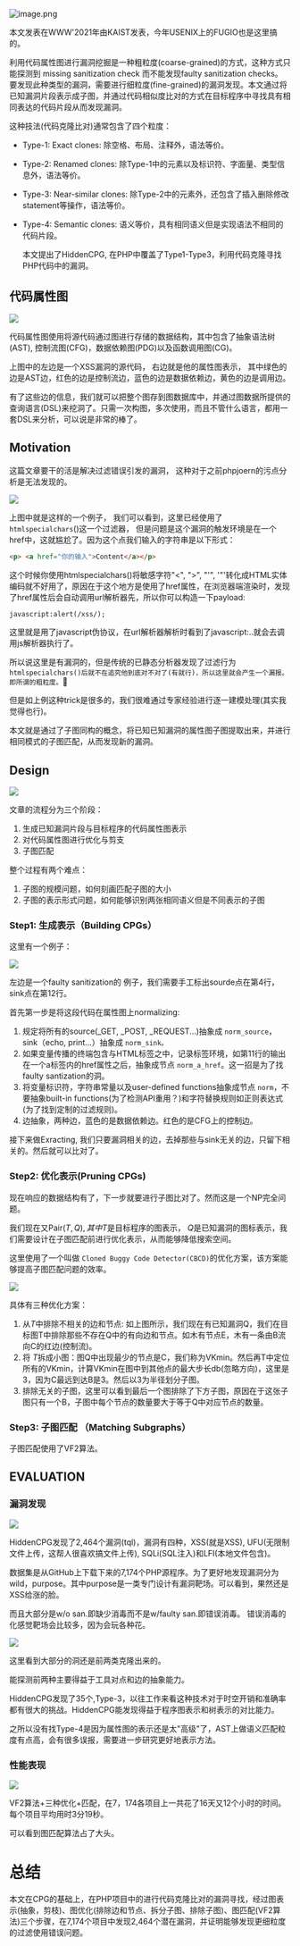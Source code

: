![image.png](https://assets.cha.fan/b1826ae1004ad7650ebc35b5af5746e195c70af4e8b1f2418cc70a0189adea09)

本文发表在WWW'2021年由KAIST发表，今年USENIX上的FUGIO也是这里搞的。

利用代码属性图进行漏洞挖掘是一种粗粒度(coarse-grained)的方式，这种方式只能探测到 missing sanitization check 而不能发现faulty sanitization checks。 要发现此种类型的漏洞，需要进行细粒度(fine-grained)的漏洞发现。本文通过将已知漏洞片段表示成子图，并通过代码相似度比对的方式在目标程序中寻找具有相同表达的代码片段从而发现漏洞。

这种技法(代码克隆比对)通常包含了四个粒度：

- Type-1: Exact clones: 除空格、布局、注释外，语法等价。
- Type-2: Renamed clones: 除Type-1中的元素以及标识符、字面量、类型信息外，语法等价。
- Type-3: Near-similar clones: 除Type-2中的元素外，还包含了插入删除修改statement等操作，语法等价。
- Type-4: Semantic clones:  语义等价，具有相同语义但是实现语法不相同的代码片段。

  本文提出了HiddenCPG, 在PHP中覆盖了Type1-Type3，利用代码克隆寻找PHP代码中的漏洞。

## 代码属性图

![](https://penlab-1252869057.cos.ap-beijing.myqcloud.com/2022-05-29-011919.jpg)

代码属性图使用将源代码通过图进行存储的数据结构，其中包含了抽象语法树(AST), 控制流图(CFG)，数据依赖图(PDG)以及函数调用图(CG)。

上图中的左边是一个XSS漏洞的源代码， 右边就是他的属性图表示， 其中绿色的边是AST边，红色的边是控制流边，蓝色的边是数据依赖边，黄色的边是调用边。

有了这些边的信息，我们就可以把整个图存到图数据库中，并通过图数据所提供的查询语言(DSL)来挖洞了。只需一次构图，多次使用，而且不管什么语言，都用一套DSL来分析，可以说是非常的棒了。

## Motivation

这篇文章要干的活是解决过滤错误引发的漏洞， 这种对于之前phpjoern的污点分析是无法发现的。

![](https://penlab-1252869057.cos.ap-beijing.myqcloud.com/2022-05-29-011953.jpg)

上图中就是这样的一个例子， 我们可以看到，这里已经使用了 `htmlspecialchars`()这一个过滤器， 但是问题是这个漏洞的触发环境是在一个href中，这就尴尬了。因为这个点我们输入的字符串是以下形式：

```html
<p> <a href="你的输入">Content</a></p>
```

这个时候你使用htmlspecialchars()将敏感字符"<", ">", "'", '"'转化成HTML实体编码就不好用了，原因在于这个地方是使用了href属性，在浏览器端渲染时，发现了href属性后会自动调用url解析器先，所以你可以构造一下payload:

```html
javascript:alert(/xss/);
```

这里就是用了javascript伪协议，在url解析器解析时看到了javascript:..就会去调用js解析器执行了。

所以说这里是有漏洞的，但是传统的已静态分析器发现了过滤行为 `htmlspecialchars()后就不在追究他到底对不对了(有就行)，所以这里就会产生一个漏报。即所谓的粗粒度。`👀️

但是如上例这种trick是很多的，我们很难通过专家经验进行逐一建模处理(其实我觉得也行)。

本文就是通过了子图同构的概念，将已知已知漏洞的属性图子图提取出来，并进行相同模式的子图匹配，从而发现新的漏洞。

## Design

![](https://penlab-1252869057.cos.ap-beijing.myqcloud.com/2022-05-29-012024.jpg)

文章的流程分为三个阶段：

1. 生成已知漏洞片段与目标程序的代码属性图表示
2. 对代码属性图进行优化与剪支
3. 子图匹配

整个过程有两个难点：

1. 子图的规模问题，如何刻画匹配子图的大小
2. 子图的表示形式问题，如何能够识别两张相同语义但是不同表示的子图

### Step1: 生成表示（Building CPGs）

这里有一个例子：

![](https://penlab-1252869057.cos.ap-beijing.myqcloud.com/2022-05-29-055240.png)

左边是一个faulty sanitization的 例子，我们需要手工标出sourde点在第4行，sink点在第12行。

首先第一步是将这段代码在属性图上normalizing:

1. 规定将所有的source(_GET, _POST, _REQUEST...)抽象成 `norm_source`，sink（echo, print...）抽象成 `norm_sink。`
2. 如果变量传播的终端包含与HTML标签之中，记录标签环境，如第11行的输出在一个a标签内的href属性之后，抽象成节点 `norm_a_href`。这一招是为了找faulty santization的洞。
3. 将变量标识符，字符串常量以及user-defined functions抽象成节点 `norm`，不要抽象built-in functions(为了检测API重用？)和字符替换规则如正则表达式(为了找到定制的过滤规则)。
4. 边抽象，两种边，蓝色的是数据依赖边。红色的是CFG上的控制边。

接下来做Exracting, 我们只要漏洞相关的边，去掉那些与sink无关的边，只留下相关的。然后就可以比对了。

### Step2: 优化表示(Pruning CPGs)

现在响应的数据结构有了，下一步就要进行子图比对了。然而这是一个NP完全问题。

我们现在又Pair$(T, Q),其中$$T$是目标程序的图表示， $Q$是已知漏洞的图标表示，我们需要设计在子图匹配前进行优化表示，从而能够降低搜索空间。

这里使用了一个叫做 `Cloned Buggy Code Detector(CBCD)`的优化方案，该方案能够提高子图匹配问题的效率。

![](https://penlab-1252869057.cos.ap-beijing.myqcloud.com/2022-05-29-065829.png)

具体有三种优化方案：

1. 从$T$中排除不相关的边和节点: 如上图所示，我们现在有已知漏洞Q，我们在目标图T中排除那些不存在Q中的有向边和节点。如木有节点E，木有一条由B流向C的红边(控制流)。
2. 将 $T$拆成小图：图Q中出现最少的节点是C，我们称为VKmin。然后再T中定位所有的VKmin，计算VKmin在图中到其他点的最大步长db(忽略方向)，这里是3，因为C最远到达B是3。然后以3为半径划分子图。
3. 排除无关的子图，这里可以看到最后一个图排除了下方子图，原因在于这张子图只有一个B，子图中每个节点的数量要大于等于Q中对应节点的数量。

### Step3: 子图匹配 （Matching Subgraphs）

子图匹配使用了VF2算法。

## EVALUATION

### 漏洞发现

![](https://penlab-1252869057.cos.ap-beijing.myqcloud.com/2022-05-29-071618.png)

HiddenCPG发现了2,464个漏洞(tql)，漏洞有四种，XSS(就是XSS), UFU(无限制文件上传，这帮人很喜欢搞文件上传), SQLi(SQL注入)和LFI(本地文件包含)。

数据集是从GitHub上下载下来的7,174个PHP源程序。为了更好地发现漏洞分为wild，purpose。其中purpose是一类专门设计有漏洞靶场。可以看到，果然还是XSS给涨的脸。

而且大部分是w/o san.即缺少消毒而不是w/faulty san.即错误消毒。 错误消毒的化感觉靶场会比较多，因为会玩各种花。

![](https://penlab-1252869057.cos.ap-beijing.myqcloud.com/2022-05-29-073301.png)

这里看到大部分的洞还是前两类克隆出来的。

能探测前两种主要得益于工具对点和边的抽象能力。

HiddenCPG发现了35个,Type-3，以往工作来看这种技术对于时空开销和准确率都有很大的挑战。HiddenCPG能发现得益于程序图表示和树表示的对比能力。

之所以没有找Type-4是因为属性图的表示还是太"高级"了，AST上做语义匹配粒度有点高，会有很多误报，需要进一步研究更好地表示方法。

### 性能表现

![](https://penlab-1252869057.cos.ap-beijing.myqcloud.com/2022-05-29-074315.png)

VF2算法+三种优化+匹配，在7，174各项目上一共花了16天又12个小时的时间。每个项目平均用时3分19秒。

可以看到图匹配算法占了大头。

# 总结

本文在CPG的基础上，在PHP项目中的进行代码克隆比对的漏洞寻找，经过图表示(抽象，剪枝)、图优化(排除边和节点、拆分子图、排除子图)、图匹配(VF2算法)三个步骤，在7,174个项目中发现2,464个潜在漏洞，并证明能够发现更细粒度的过滤使用错误问题。
